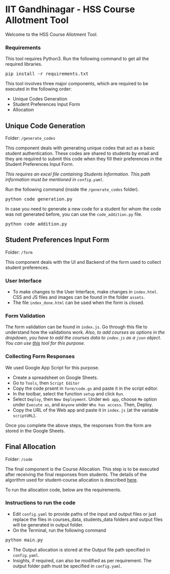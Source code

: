 # IIT Gandhinagar - HSS Course Allotment Tool
Welcome to the HSS Course Allotment Tool. 

### Requirements
This tool requires Python3. Run the following command to get all the required libraries.
<pre>
pip install -r requirements.txt
</pre>

This tool involves three major components, which are required to be executed in the following order:
- Unique Codes Generation
- Student Preferences Input Form
- Allocation

## Unique Code Generation
Folder: `/generate_codes`

This component deals with generating unique codes that act as a basic student authentication. These codes are shared to students by email and they are required to submit this code when they fill their preferences in the Student Preferences Input Form.

*This requires an excel file containing Students Information. This path information must be mentioned in `config.yaml`.*

Run the following command (inside the `/generate_codes` folder).
<pre>
python code_generation.py
</pre>

In case you need to generate a new code for a student for whom the code was not generated before, you can use the `code_addition.py` file.
<pre>
python code_addition.py
</pre>

## Student Preferences Input Form
Folder: `/form`

This component deals with the UI and Backend of the form used to collect student preferences.
### User Interface
- To make changes to the User Interface, make changes in `index.html`. CSS and JS files and images can be found in the folder `assets`.
- The file `index_done.html` can be used when the form is closed.

### Form Validation
The form validation can be found in `index.js`. Go through this file to understand how the validations work. *Also, to add courses as options in the dropdown, you have to add the courses data to `index.js` as a `json` object. You can use [this](https://beautifytools.com/excel-to-json-converter.php) tool for this purpose.*

### Collecting Form Responses
We used Google App Script for this purpose. 
- Create a spreadsheet on Google Sheets.
- Go to `Tools`, then `Script Editor`
- Copy the code prsent in `form/code.gs` and paste it in the script editor.
- In the toolbar, select the function `setup` and click `Run`.
- Select `Deploy`, then `New Deployment`. Under `Web app`, choose `Me` option under `Execute as`, and `Anyone` under `Who has access`. Then, Deploy.
- Copy the URL of the Web app and paste it in `index.js` (at the variable `scriptURL`).

Once you complete the above steps, the responses from the form are stored in the Google Sheets.

## Final Allocation
Folder: `/code`

The final component is the Course Allocation. This step is to be executed after receiving the final responses from students. The details of the algorithm used for student-course allocation is described [here](https://docs.google.com/document/d/1MDDga0pknnDucc_b_L-6TgLIVnN_6qPMclboX-JUq8Y/edit?usp=sharing).

To run the allocation code, below are the requirements.

### Instructions to run the code
- Edit `config.yaml` to provide paths of the input and output files or just replace the files in courses_data, students_data folders and output files will be generated in output folder.
- On the Terminal, run the following command
<pre>
python main.py
</pre>
- The Output allocation is stored at the Output file path specified in `config.yaml`.
- Insights, if required, can also be modified as per requirement. The output folder path must be specified in `config.yaml`.

